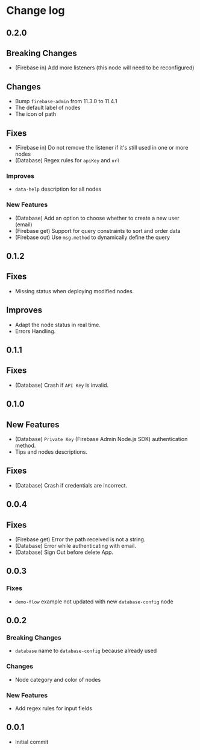 # Change log

## 0.2.0

## Breaking Changes

- (Firebase in) Add more listeners (this node will need to be reconfigured)

## Changes

- Bump `firebase-admin` from 11.3.0 to 11.4.1
- The default label of nodes
- The icon of path

## Fixes

- (Firebase in) Do not remove the listener if it's still used in one or more nodes
- (Database) Regex rules for `apiKey` and `url`

### Improves

- `data-help` description for all nodes

### New Features

- (Database) Add an option to choose whether to create a new user (email)
- (Firebase get) Support for query constraints to sort and order data
- (Firebase out) Use `msg.method` to dynamically define the query

## 0.1.2

## Fixes

- Missing status when deploying modified nodes.

## Improves

- Adapt the node status in real time.
- Errors Handling.

## 0.1.1

## Fixes

- (Database) Crash if `API Key` is invalid.

## 0.1.0

## New Features

- (Database) `Private Key` (Firebase Admin Node.js SDK) authentication method.
- Tips and nodes descriptions.

## Fixes

- (Database) Crash if credentials are incorrect.

## 0.0.4

## Fixes

- (Firebase get) Error the path received is not a string.
- (Database) Error while authenticating with email.
- (Database) Sign Out before delete App.

## 0.0.3

### Fixes

- `demo-flow` example not updated with new `database-config` node

## 0.0.2

### Breaking Changes

- `database` name to `database-config` because already used

### Changes

- Node category and color of nodes

### New Features

- Add regex rules for input fields

## 0.0.1

- Initial commit
